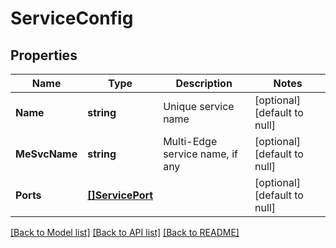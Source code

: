 # ServiceConfig

## Properties
Name | Type | Description | Notes
------------ | ------------- | ------------- | -------------
**Name** | **string** | Unique service name | [optional] [default to null]
**MeSvcName** | **string** | Multi-Edge service name, if any | [optional] [default to null]
**Ports** | [**[]ServicePort**](ServicePort.md) |  | [optional] [default to null]

[[Back to Model list]](../README.md#documentation-for-models) [[Back to API list]](../README.md#documentation-for-api-endpoints) [[Back to README]](../README.md)


